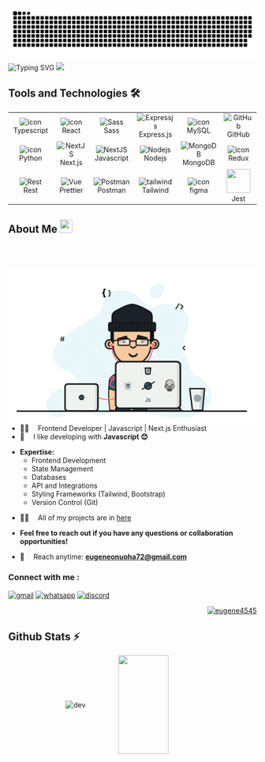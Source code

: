 <!-- repo snake graphics -->
<picture>
  <source media="(prefers-color-scheme: dark)" srcset="https://github.com/eugene4545/eugene4545/blob/output/github-snake-dark.svg?palette=github-dark" />
  <source media="(prefers-color-scheme: light)" srcset="https://github.com/eugene4545/eugene4545/blob/output/github-snake.svg" />
  <img alt="github-snake" src="https://github.com/eugene4545/eugene4545/blob/output/github-snake.svg" />
</picture>
<!--<img align="left" src="https://user-images.githubusercontent.com/65187002/144930161-2f783401-8d27-4fdf-a2f7-cc0ba32f1f1f.gif" width="10%" style="display:inline;">
<!-- <img align="right" src="https://user-images.githubusercontent.com/65187002/144930161-2f783401-8d27-4fdf-a2f7-cc0ba32f1f1f.gif" width="30%" style="display:inline;"> -->


<!-- Typing Info SVG and waving hand GIF -->
<div align="center" style="display: inline-block;">
  <picture>
    <source media="(prefers-color-scheme: dark)" srcset="https://readme-typing-svg.herokuapp.com?font=Pacifico&color=FFFFFF&size=48&center=true&vCenter=true&width=1200&height=100&lines=Hello!;+welcome+to+my+page;My+name+is+Eugene;Frontend+Developer+|+NextJS+Enthusiast;Aspiring+Full+Stack+Developer">
    <source media="(prefers-color-scheme: light)" srcset="https://readme-typing-svg.herokuapp.com?font=Pacifico&color=000000&size=48&center=true&vCenter=true&width=1200&height=100&lines=Hello!;+welcome+to+my+page;My+name+is+Eugene;Frontend+Developer+|+NextJS+Enthusiast;Aspiring+Full+Stack+Developer">
    <img src="https://readme-typing-svg.herokuapp.com?font=Pacifico&color=000000&size=48&center=true&vCenter=true&width=1200&height=100&lines=Hello!;+welcome+to+my+page;My+name+is+Eugene;Frontend+Developer+|+NextJS+Enthusiast;Aspiring+Full+Stack+Developer" alt="Typing SVG" style="display: inline-block;">
  </picture>
  <img src="https://media.giphy.com/media/hvRJCLFzcasrR4ia7z/giphy.gif" width="28" style="display: inline-block;">
</div>

<!-- [![wakatime](https://wakatime.com/badge/user/eebb3dd8-d9b2-40de-9b88-6fd6cac99dbc.svg)](https://wakatime.com/@eebb3dd8-d9b2-40de-9b88-6fd6cac99dbc) -->


## Tools and Technologies 🛠
<!-- Some of my tech stack -->

<table align="center">
  <tr>
    <td align="center" width="96">
        <img src="https://techstack-generator.vercel.app/ts-icon.svg" alt="icon" width="65" height="65" /><br>Typescript 
    </td>
    <td align="center" width="96">
        <img src="https://techstack-generator.vercel.app/react-icon.svg" alt="icon" width="65" height="65" /><br>React
    </td>
    <td align="center" width="96">
        <img src="https://techstack-generator.vercel.app/sass-icon.svg" width="48" height="48" alt="Sass" /><br>Sass
    </td>
    <td align="center" width="96">
        <img src="https://skillicons.dev/icons?i=expressjs" width="48" height="48" alt="Expressjs" /><br>Express.js
    </td>
    <td align="center" width="96">
        <img src="https://techstack-generator.vercel.app/mysql-icon.svg" alt="icon" width="65" height="65" /><br>MySQL
    </td>
    <td align="center" width="96">
        <img src="https://techstack-generator.vercel.app/github-icon.svg" width="48" height="48" alt="GitHub" /><br>GitHub
    </td>
  </tr>
  <tr>
    <td align="center" width="96">
      <img src="https://techstack-generator.vercel.app/python-icon.svg" alt="icon" width="65" height="65" /><br>Python
    </td>
    <td align="center" width="96">
        <img src="https://skillicons.dev/icons?i=nextjs" width="48" height="48" alt="NextJS" /><br>Next.js
    </td>
    <td align="center" width="96">
        <img src="https://techstack-generator.vercel.app/js-icon.svg" width="48" height="48" alt="NextJS" /><br>Javascript
    </td>
    <td align="center" width="96">
        <img src="https://skillicons.dev/icons?i=nodejs&theme=dark" width="48" height="48" alt="Nodejs" /><br>Nodejs
    </td>
    <td align="center" width="96">
        <img src="https://skillicons.dev/icons?i=mongodb" width="48" height="48" alt="MongoDB" /><br>MongoDB
    </td>
    <td align="center" width="96">
     <img src="https://techstack-generator.vercel.app/redux-icon.svg" alt="icon" width="65" height="65" /><br>Redux
    </td>
  </tr>
  <tr>
    <td align="center" width="96">
      <img src="https://techstack-generator.vercel.app/restapi-icon.svg" width="48" height="48" alt="Rest" /><br>Rest
    </td>
    <td align="center" width="96">
      <img src="https://techstack-generator.vercel.app/prettier-icon.svg" width="48" height="48" alt="Vue" /><br>Prettier    
    </td>
    <td align="center" width="96">
      <img src="https://skillicons.dev/icons?i=postman" width="48" height="48" alt="Postman" /><br>Postman
    </td>
    <td align="center" width="96">
      <img src="https://skillicons.dev/icons?i=tailwind" width="48" height="48" alt="tailwind" /><br>Tailwind
      </td>
      <td align="center" width="96">
      <img src="https://skillicons.dev/icons?i=figma" alt="icon" width="48" height="48" /><br>figma
    </td>
    <td align="center" width="96">
        <img src="https://techstack-generator.vercel.app/jest-icon.svg" width="48" height="48" /><br>Jest
    </td>
  </tr>
</table>

<!-- About me with image -->
## About Me <img src="https://media.giphy.com/media/pDh3IDoUswmZrqdRip/giphy.gif" height="27px" width="25px">
<br>
<br>
<p><img align="right" src="./images/programmer.gif" alt="programmer gif" /></p>  

- 🙌🏻&emsp; Frontend Developer | Javascript | Next.js Enthusiast
- 🐍&emsp; I like developing with **Javascript  😊**
<!-- - 💬&emsp; ### Skills & Interests -->

*   **Expertise:**
    * Frontend Development
    * State Management
    * Databases
    * API and Integrations
    * Styling Frameworks (Tailwind, Bootstrap)
    * Version Control (Git)
- 👨‍💻&emsp; All of my projects are in [here](https://github.com/eugene4545?tab=repositories)
*   **Feel free to reach out if you have any questions or collaboration opportunities!**
- 📧&emsp; Reach anytime: **eugeneonuoha72@gmail.com**
<h3 align="left">Connect with me :</h3>
<p align="left">
  <a href="mailto:eugeneonuoha72@gmail.com" title="email"><img align="center" src="https://skillicons.dev/icons?i=gmail"
      alt="gmail" height="30" width="40" /></a>
  <a href="https://wa.me/2348022139195" title="whatsapp"><img align="center"
      src="https://raw.githubusercontent.com/rahuldkjain/github-profile-readme-generator/master/src/images/icons/Social/whatsapp.svg"
      alt="whatsapp" height="30" width="40" /></a>
	 <a href="https://discord.com/users/eugene_16468" title="discord"><img align="center" src="https://skillicons.dev/icons?i=discord"
      alt="discord" height="30" width="40" /></a>
</p>

<!-- Github trophy -->
<p align="right"> <a href="https://github.com/ryo-ma/github-profile-trophy"><img src="https://github-profile-trophy.vercel.app/?username=eugene4545&rank=-C" alt="eugene4545" /></a> </p>


<!-- Github streak + languages -->
## Github Stats ⚡

<p align=center>
  <div align=center>
      <img align="center" width="45%" height="200" src="https://github-readme-streak-stats.herokuapp.com/?user=eugene4545&theme=react&border=61dafb&hide_border=true" alt="dev"/>
      <img align="center" width="45%" height="200" src="https://github-readme-stats.vercel.app/api/top-langs/?username=eugene4545&theme=react&layout=compact&langs_count=20&hide_title=true"/>
  </div>
  <div align="center">
     
  </div> 
</p>
